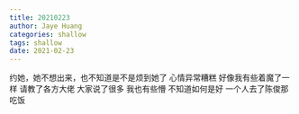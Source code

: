 ```yaml
---
title: 20210223
author: Jaye Huang
categories: shallow
tags: shallow
date: 2021-02-23
---
```


约她，她不想出来，也不知道是不是烦到她了
心情异常糟糕
好像我有些着魔了一样
请教了各方大佬
大家说了很多
我也有些懵
不知道如何是好
一个人去了陈俊那吃饭
